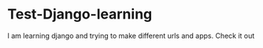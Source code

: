 # Test-Django-learning
I am learning django and trying to make different urls and apps. Check it out
